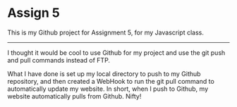 # Assign 5
This is my Github project for Assignment 5, for my Javascript class.
***
I thought it would be cool to use Github for my project and use the git push and pull commands instead of FTP.

What I have done is set up my local directory to push to my Github repository, and then created a WebHook to run the git pull command to automatically update my website. In short, when I push to Github, my website automatically pulls from Github. Nifty!